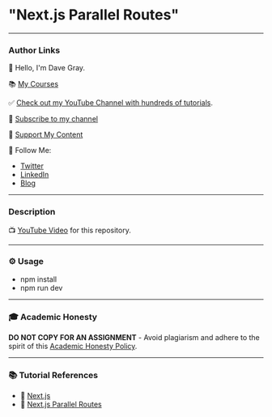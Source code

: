 # "Next.js Parallel Routes"
---

### Author Links

👋 Hello, I'm Dave Gray.

📚 [My Courses](https://courses.davegray.codes/)

✅ [Check out my YouTube Channel with hundreds of tutorials](https://www.youtube.com/DaveGrayTeachesCode).

🚩 [Subscribe to my channel](https://bit.ly/3nGHmNn)

💖 [Support My Content](https://patreon.com/davegray)

🚀 Follow Me:

- [Twitter](https://twitter.com/yesdavidgray)
- [LinkedIn](https://www.linkedin.com/in/davidagray/)
- [Blog](https://davegray.codes)

---

### Description

📺 [YouTube Video]() for this repository.

---

### ⚙ Usage

- npm install
- npm run dev

---

### 🎓 Academic Honesty

**DO NOT COPY FOR AN ASSIGNMENT** - Avoid plagiarism and adhere to the spirit of this [Academic Honesty Policy](https://www.freecodecamp.org/news/academic-honesty-policy/).

---

### 📚 Tutorial References

- 🔗 [Next.js](https://nextjs.org/)
- 🔗 [Next.js Parallel Routes](https://nextjs.org/docs/app/building-your-application/routing/parallel-routes)
